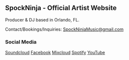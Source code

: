 ## SpockNinja - Official Artist Website

Producer & DJ based in Orlando, FL. 

Contact/Bookings/Inquiries: SpockNinjaMusic@gmail.com

### Social Media

[Soundcloud](https://soundcloud.com/spockninja)
[Facebook](https://www.facebook.com/spockninja/)
[Mixcloud](https://www.mixcloud.com/spockninja/)
[Spotify](https://open.spotify.com/artist/4oZy7tH9cVs2XascZTGYxs)
[YouTube](bit.ly/1WEh24x)

